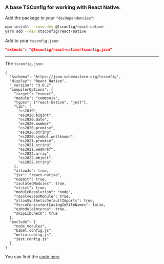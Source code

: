 ### A base TSConfig for working with React Native.

Add the package to your `"devDependencies"`:

```sh
npm install --save-dev @tsconfig/react-native
yarn add --dev @tsconfig/react-native
```

Add to your `tsconfig.json`:

```json
"extends": "@tsconfig/react-native/tsconfig.json"
```

---

The `tsconfig.json`: 

```jsonc
{
  "$schema": "https://json.schemastore.org/tsconfig",
  "display": "React Native",
  "_version": "3.0.2",
  "compilerOptions": {
    "target": "esnext",
    "module": "commonjs",
    "types": ["react-native", "jest"],
    "lib": [
      "es2019",
      "es2020.bigint",
      "es2020.date",
      "es2020.number",
      "es2020.promise",
      "es2020.string",
      "es2020.symbol.wellknown",
      "es2021.promise",
      "es2021.string",
      "es2021.weakref",
      "es2022.array",
      "es2022.object",
      "es2022.string"
    ],
    "allowJs": true,
    "jsx": "react-native",
    "noEmit": true,
    "isolatedModules": true,
    "strict": true,
    "moduleResolution": "node",
    "resolveJsonModule": true,
    "allowSyntheticDefaultImports": true,
    "forceConsistentCasingInFileNames": false,
    "esModuleInterop": true,
    "skipLibCheck": true
  },
  "exclude": [
    "node_modules",
    "babel.config.js",
    "metro.config.js",
    "jest.config.js"
  ]
}

```

You can find the [code here](https://github.com/tsconfig/bases/blob/master/bases/react-native.json).
